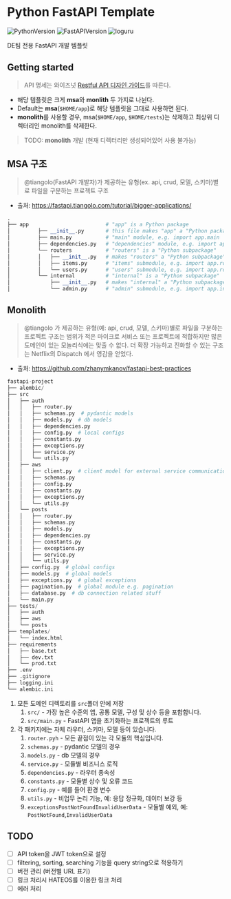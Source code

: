# Python FastAPI Template

![PythonVersion](https://img.shields.io/badge/python-3.10-blue)
![FastAPIVersion](https://img.shields.io/badge/fastapi-0.95.0-yellowgreen)
![loguru](https://img.shields.io/badge/fastapi-0.6.0-orange)

DE팀 전용 FastAPI 개발 템플릿 


## Getting started

> API 명세는 와이즈넛 [Restful API 디자인 가이드](https://docs.google.com/document/d/1tSniwfrVaTIaTT4MxhBRAmv-S_ECcoSFAXlYrsg4K0Y/edit#heading=h.60fu2rc04bck)를 따른다.
- 해당 템플릿은 크게 **msa**와 **monlith** 두 가지로 나뉜다.
- Default는 **msa**(`$HOME/app`)로 해당 템플릿을 그대로 사용하면 된다.
- **monolith**를 사용할 경우, msa(`$HOME/app`, `$HOME/tests`)는 삭제하고 최상위 디렉터리인 monolith를 삭제한다.
> TODO: **monolith** 개발 (현재 디렉터리만 생성되어있어 사용 불가능) 

## MSA 구조
> @tiangolo(FastAPI 개발자)가 제공하는 유형(ex. api, crud, 모델, 스키마)별로 파일을 구분하는 프로젝트 구조
- 출처: https://fastapi.tiangolo.com/tutorial/bigger-applications/
```python
.
├── app                         # "app" is a Python package
│         ├── __init__.py       # this file makes "app" a "Python package"
│         ├── main.py           # "main" module, e.g. import app.main
│         ├── dependencies.py   # "dependencies" module, e.g. import app.dependencies
│         └── routers           # "routers" is a "Python subpackage"
│         │   ├── __init__.py   # makes "routers" a "Python subpackage"
│         │   ├── items.py      # "items" submodule, e.g. import app.routers.items
│         │   └── users.py      # "users" submodule, e.g. import app.routers.users
│         └── internal          # "internal" is a "Python subpackage"
│             ├── __init__.py   # makes "internal" a "Python subpackage"
│             └── admin.py      # "admin" submodule, e.g. import app.internal.admin
```

## Monolith
> @tiangolo 가 제공하는 유형(예: api, crud, 모델, 스키마)별로 파일을 구분하는 프로젝트 구조는 범위가 적은 마이크로 서비스 또는 프로젝트에 적합하지만 많은 도메인이 있는 모놀리식에는 맞출 수 없다.
> 더 확장 가능하고 진화할 수 있는 구조는 Netflix의 Dispatch 에서 영감을 얻었다.
- 출처: https://github.com/zhanymkanov/fastapi-best-practices
```python
fastapi-project
├── alembic/
├── src
│   ├── auth
│   │   ├── router.py
│   │   ├── schemas.py  # pydantic models
│   │   ├── models.py  # db models
│   │   ├── dependencies.py
│   │   ├── config.py  # local configs
│   │   ├── constants.py
│   │   ├── exceptions.py
│   │   ├── service.py
│   │   └── utils.py
│   ├── aws
│   │   ├── client.py  # client model for external service communication
│   │   ├── schemas.py
│   │   ├── config.py
│   │   ├── constants.py
│   │   ├── exceptions.py
│   │   └── utils.py
│   └── posts
│   │   ├── router.py
│   │   ├── schemas.py
│   │   ├── models.py
│   │   ├── dependencies.py
│   │   ├── constants.py
│   │   ├── exceptions.py
│   │   ├── service.py
│   │   └── utils.py
│   ├── config.py  # global configs
│   ├── models.py  # global models
│   ├── exceptions.py  # global exceptions
│   ├── pagination.py  # global module e.g. pagination
│   ├── database.py  # db connection related stuff
│   └── main.py
├── tests/
│   ├── auth
│   ├── aws
│   └── posts
├── templates/
│   └── index.html
├── requirements
│   ├── base.txt
│   ├── dev.txt
│   └── prod.txt
├── .env
├── .gitignore
├── logging.ini
└── alembic.ini
```
1. 모든 도메인 디렉토리를 `src`폴더 안에 저장
    1. `src/` - 가장 높은 수준의 앱, 공통 모델, 구성 및 상수 등을 포함합니다.
    2. `src/main.py` - FastAPI 앱을 초기화하는 프로젝트의 루트
2. 각 패키지에는 자체 라우터, 스키마, 모델 등이 있습니다.
    1. `router.pyh`  - 모든 끝점이 있는 각 모듈의 핵심입니다.
    2. `schemas.py`  - pydantic 모델의 경우
    3. `models.py` - db 모델의 경우
    4. `service.py` - 모듈별 비즈니스 로직
    5. `dependencies.py` - 라우터 종속성
    6. `constants.py` - 모듈별 상수 및 오류 코드
    7. `config.py` - 예를 들어 환경 변수
    8. `utils.py` - 비업무 논리 기능, 예: 응답 정규화, 데이터 보강 등
    9. `exceptionsPostNotFoundInvalidUserData` - 모듈별 예외, 예: `PostNotFound`,`InvalidUserData`


## TODO
- [ ] API token을 JWT token으로 설정
- [ ] filtering, sorting, searching 기능을 query string으로 적용하기
- [ ] 버전 관리 (버전별 URL 표기)
- [ ] 링크 처리시 HATEOS를 이용한 링크 처리
- [ ] 에러 처리